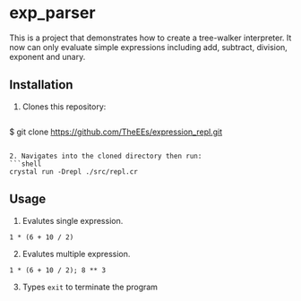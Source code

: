 # exp_parser

This is a project that demonstrates how to create a tree-walker interpreter. It now can only evaluate simple expressions including add, subtract, division, exponent and unary. 

## Installation

1. Clones this repository:

   ```shell
  $ git clone https://github.com/TheEEs/expression_repl.git
   ```

2. Navigates into the cloned directory then run: 
  ```shell
  crystal run -Drepl ./src/repl.cr
  ```

## Usage

1. Evalutes single expression.

  ```crystal
  1 * (6 + 10 / 2)
  ```

2. Evalutes multiple expression.

  ```crystal
  1 * (6 + 10 / 2); 8 ** 3
  ```

3. Types `exit` to terminate the program

